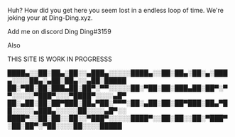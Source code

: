 Huh? How did you get here you seem lost in a endless loop of time. We're joking your at Ding-Ding.xyz.

Add me on discord Ding Ding#3159

Also


THIS SITE IS WORK IN PROGRESSS






████▄░░██░██▄░██░░▄███▄░░░░░████▄░░██░██▄░██░▄░███▄░░░░██▄░▄██░██▄░░▄██░█████
██░▀██░██░███▄██░██▀░▀▀░░░░░██░▀██░██░███▄██░██▀░▀▀░░░░░▀███▀░░░▀████▀░░░░▄█▀
██░▄██░██░██▀███░██▄▀██░▀▀▀░██░▄██░██░██▀███░██▄▀██░░░░░▄███▄░░░░░██░░░░▄█▀░░
████▀░░██░██░░██░░▀███▀░░░░░████▀░░██░██░░██░▀███▀░██░██▀░▀██░░░░██░░░░█████
